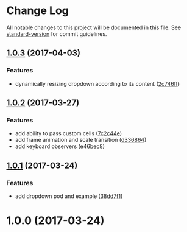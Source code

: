 # Change Log

All notable changes to this project will be documented in this file. See [standard-version](https://github.com/conventional-changelog/standard-version) for commit guidelines.

<a name="1.0.3"></a>
## [1.0.3](https://github.com/StanDimitroff/SDDropdown/compare/v1.0.2...v1.0.3) (2017-04-03)


### Features

* dynamically resizing dropdown according to its content ([2c746ff](https://github.com/StanDimitroff/SDDropdown/commit/2c746ff))



<a name="1.0.2"></a>
## [1.0.2](https://github.com/StanDimitroff/SDDropdown/compare/v1.0.1...v1.0.2) (2017-03-27)


### Features

* add ability to pass custom cells ([7c2c44e](https://github.com/StanDimitroff/SDDropdown/commit/7c2c44e))
* add frame animation and scale transition ([d336864](https://github.com/StanDimitroff/SDDropdown/commit/d336864))
* add keyboard observers ([e46bec8](https://github.com/StanDimitroff/SDDropdown/commit/e46bec8))



<a name="1.0.1"></a>
## [1.0.1](https://github.com/StanDimitroff/SDDropdown/compare/v1.0.0...v1.0.1) (2017-03-24)


### Features

* add dropdown pod and example ([38dd7f1](https://github.com/StanDimitroff/SDDropdown/commit/38dd7f1))



<a name="1.0.0"></a>
# 1.0.0 (2017-03-24)
